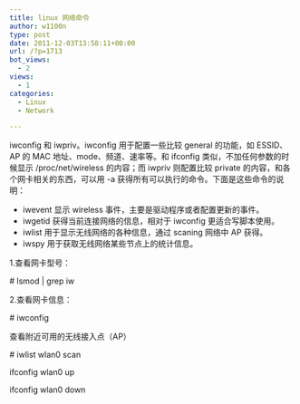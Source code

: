 ```yaml
---
title: linux 网络命令
author: w1100n
type: post
date: 2011-12-03T13:58:11+00:00
url: /?p=1713
bot_views:
  - 2
views:
  - 1
categories:
  - Linux
  - Network

---
```

iwconfig 和 iwpriv。iwconfig 用于配置一些比较 general 的功能，如 ESSID、AP 的 MAC 地址、mode、频道、速率等。和 ifconfig 类似，不加任何参数的时候显示 /proc/net/wireless 的内容；而 iwpriv 则配置比较 private 的内容，和各个网卡相关的东西，可以用 -a 获得所有可以执行的命令。下面是这些命令的说明：

  * iwevent 显示 wireless 事件，主要是驱动程序或者配置更新的事件。
  * iwgetid 获得当前连接网络的信息，相对于 iwconfig 更适合写脚本使用。
  * iwlist 用于显示无线网络的各种信息，通过 scaning 网络中 AP 获得。
  * iwspy 用于获取无线网络某些节点上的统计信息。


1.查看网卡型号：
  
\# lsmod | grep iw

2.查看网卡信息：
  
\# iwconfig

查看附近可用的无线接入点（AP）
  
\# iwlist wlan0 scan

ifconfig wlan0 up

ifconfig wlan0 down